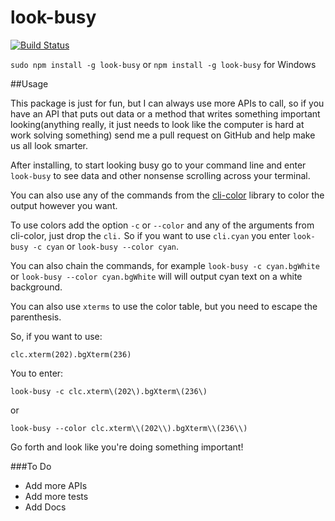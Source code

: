 # look-busy
[![Build Status](https://travis-ci.org/mrbgit/look-busy.svg?branch=master)](https://travis-ci.org/mrbgit/look-busy)


`sudo npm install -g look-busy` or `npm install -g look-busy` for Windows

##Usage

This package is just for fun, but I can always use more APIs to call, so if you have an API that puts out data or a method that writes something important looking(anything really, it just needs to look like the computer is hard at work solving something) send me a pull request on GitHub and help make us all look smarter.

After installing, to start looking busy go to your command line and enter `look-busy` to see data and other nonsense scrolling across your terminal. 

You can also use any of the commands from the [cli-color](https://www.npmjs.com/package/cli-color) library to color the output however you want. 

To use colors add the option `-c` or `--color` and any of the arguments from cli-color, just drop the `cli.` So if you want to use `cli.cyan` you enter `look-busy -c cyan` or `look-busy --color cyan`.

You can also chain the commands, for example `look-busy -c cyan.bgWhite` or `look-busy --color cyan.bgWhite` will will output cyan text on a white background.

You can also use `xterms` to use the color table, but you need to escape the parenthesis. 

So, if you want to use:

`clc.xterm(202).bgXterm(236)`

You to enter:

`look-busy -c clc.xterm\(202\).bgXterm\(236\)` 

or 

`look-busy --color clc.xterm\\(202\\).bgXterm\\(236\\)`

Go forth and look like you're doing something important!

###To Do

+ Add more APIs
+ Add more tests
+ Add Docs
